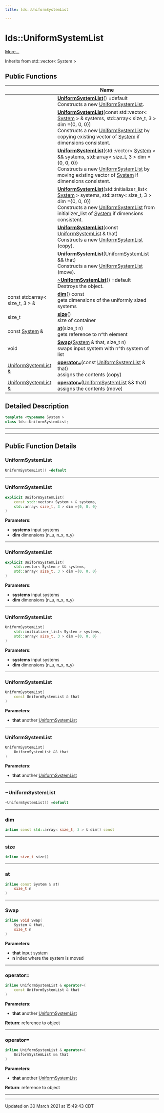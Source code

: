 ```yaml
---
title: lds::UniformSystemList

---
```


# lds::UniformSystemList



 [More...](#detailed-description)

Inherits from std::vector< System >

## Public Functions

|                | Name           |
| -------------- | -------------- |
| | **[UniformSystemList](/lds-ctrl-est/docs/api/classes/classlds_1_1_uniform_system_list/#function-uniformsystemlist)**() =default<br>Constructs a new [UniformSystemList](/lds-ctrl-est/docs/api/classes/classlds_1_1_uniform_system_list/).  |
| | **[UniformSystemList](/lds-ctrl-est/docs/api/classes/classlds_1_1_uniform_system_list/#function-uniformsystemlist)**(const std::vector< [System](/lds-ctrl-est/docs/api/classes/classlds_1_1_system/) > & systems, std::array< size_t, 3 > dim ={0, 0, 0})<br>Constructs a new [UniformSystemList](/lds-ctrl-est/docs/api/classes/classlds_1_1_uniform_system_list/) by copying existing vector of [System](/lds-ctrl-est/docs/api/classes/classlds_1_1_system/) if dimensions consistent.  |
| | **[UniformSystemList](/lds-ctrl-est/docs/api/classes/classlds_1_1_uniform_system_list/#function-uniformsystemlist)**(std::vector< [System](/lds-ctrl-est/docs/api/classes/classlds_1_1_system/) > && systems, std::array< size_t, 3 > dim ={0, 0, 0})<br>Constructs a new [UniformSystemList](/lds-ctrl-est/docs/api/classes/classlds_1_1_uniform_system_list/) by moving existing vector of [System](/lds-ctrl-est/docs/api/classes/classlds_1_1_system/) if dimensions consistent.  |
| | **[UniformSystemList](/lds-ctrl-est/docs/api/classes/classlds_1_1_uniform_system_list/#function-uniformsystemlist)**(std::initializer_list< [System](/lds-ctrl-est/docs/api/classes/classlds_1_1_system/) > systems, std::array< size_t, 3 > dim ={0, 0, 0})<br>Constructs a new [UniformSystemList](/lds-ctrl-est/docs/api/classes/classlds_1_1_uniform_system_list/) from initializer_list of [System](/lds-ctrl-est/docs/api/classes/classlds_1_1_system/) if dimensions consistent.  |
| | **[UniformSystemList](/lds-ctrl-est/docs/api/classes/classlds_1_1_uniform_system_list/#function-uniformsystemlist)**(const [UniformSystemList](/lds-ctrl-est/docs/api/classes/classlds_1_1_uniform_system_list/) & that)<br>Constructs a new [UniformSystemList](/lds-ctrl-est/docs/api/classes/classlds_1_1_uniform_system_list/) (copy).  |
| | **[UniformSystemList](/lds-ctrl-est/docs/api/classes/classlds_1_1_uniform_system_list/#function-uniformsystemlist)**([UniformSystemList](/lds-ctrl-est/docs/api/classes/classlds_1_1_uniform_system_list/) && that)<br>Constructs a new [UniformSystemList](/lds-ctrl-est/docs/api/classes/classlds_1_1_uniform_system_list/) (move).  |
| | **[~UniformSystemList](/lds-ctrl-est/docs/api/classes/classlds_1_1_uniform_system_list/#function-~uniformsystemlist)**() =default<br>Destroys the object.  |
| const std::array< size_t, 3 > & | **[dim](/lds-ctrl-est/docs/api/classes/classlds_1_1_uniform_system_list/#function-dim)**() const<br>gets dimensions of the uniformly sized systems  |
| size_t | **[size](/lds-ctrl-est/docs/api/classes/classlds_1_1_uniform_system_list/#function-size)**()<br>size of container  |
| const [System](/lds-ctrl-est/docs/api/classes/classlds_1_1_system/) & | **[at](/lds-ctrl-est/docs/api/classes/classlds_1_1_uniform_system_list/#function-at)**(size_t n)<br>gets reference to n^th element  |
| void | **[Swap](/lds-ctrl-est/docs/api/classes/classlds_1_1_uniform_system_list/#function-swap)**([System](/lds-ctrl-est/docs/api/classes/classlds_1_1_system/) & that, size_t n)<br>swaps input system with n^th system of list  |
| [UniformSystemList](/lds-ctrl-est/docs/api/classes/classlds_1_1_uniform_system_list/) & | **[operator=](/lds-ctrl-est/docs/api/classes/classlds_1_1_uniform_system_list/#function-operator=)**(const [UniformSystemList](/lds-ctrl-est/docs/api/classes/classlds_1_1_uniform_system_list/) & that)<br>assigns the contents (copy)  |
| [UniformSystemList](/lds-ctrl-est/docs/api/classes/classlds_1_1_uniform_system_list/) & | **[operator=](/lds-ctrl-est/docs/api/classes/classlds_1_1_uniform_system_list/#function-operator=)**([UniformSystemList](/lds-ctrl-est/docs/api/classes/classlds_1_1_uniform_system_list/) && that)<br>assigns the contents (move)  |

## Detailed Description

```cpp
template <typename System >
class lds::UniformSystemList;
```


---
---
## Public Function Details

### **UniformSystemList**

```cpp
UniformSystemList() =default
```



---
### **UniformSystemList**

```cpp
explicit UniformSystemList(
    const std::vector< System > & systems,
    std::array< size_t, 3 > dim ={0, 0, 0}
)
```



**Parameters**:

  * **systems** input systems 
  * **dim** dimensions (n_u, n_x, n_y) 


---
### **UniformSystemList**

```cpp
explicit UniformSystemList(
    std::vector< System > && systems,
    std::array< size_t, 3 > dim ={0, 0, 0}
)
```



**Parameters**:

  * **systems** input systems 
  * **dim** dimensions (n_u, n_x, n_y) 


---
### **UniformSystemList**

```cpp
UniformSystemList(
    std::initializer_list< System > systems,
    std::array< size_t, 3 > dim ={0, 0, 0}
)
```



**Parameters**:

  * **systems** input systems 
  * **dim** dimensions (n_u, n_x, n_y) 


---
### **UniformSystemList**

```cpp
UniformSystemList(
    const UniformSystemList & that
)
```



**Parameters**:

  * **that** another [UniformSystemList](/lds-ctrl-est/docs/api/classes/classlds_1_1_uniform_system_list/)


---
### **UniformSystemList**

```cpp
UniformSystemList(
    UniformSystemList && that
)
```



**Parameters**:

  * **that** another [UniformSystemList](/lds-ctrl-est/docs/api/classes/classlds_1_1_uniform_system_list/)


---
### **~UniformSystemList**

```cpp
~UniformSystemList() =default
```



---
### **dim**

```cpp
inline const std::array< size_t, 3 > & dim() const
```



---
### **size**

```cpp
inline size_t size()
```



---
### **at**

```cpp
inline const System & at(
    size_t n
)
```



---
### **Swap**

```cpp
inline void Swap(
    System & that,
    size_t n
)
```



**Parameters**:

  * **that** input system 
  * **n** index where the system is moved 


---
### **operator=**

```cpp
inline UniformSystemList & operator=(
    const UniformSystemList & that
)
```



**Parameters**:

  * **that** another [UniformSystemList](/lds-ctrl-est/docs/api/classes/classlds_1_1_uniform_system_list/)


**Return**: reference to object 

---
### **operator=**

```cpp
inline UniformSystemList & operator=(
    UniformSystemList && that
)
```



**Parameters**:

  * **that** another [UniformSystemList](/lds-ctrl-est/docs/api/classes/classlds_1_1_uniform_system_list/)


**Return**: reference to object 

---


-------------------------------

Updated on 30 March 2021 at 15:49:43 CDT
